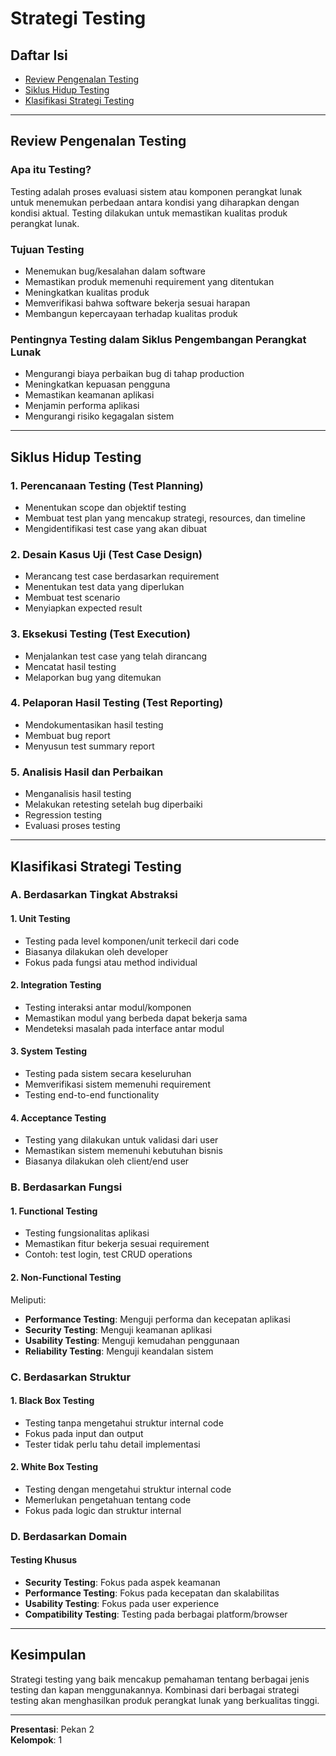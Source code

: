 # Strategi Testing

## Daftar Isi
- [Review Pengenalan Testing](#review-pengenalan-testing)
- [Siklus Hidup Testing](#siklus-hidup-testing)
- [Klasifikasi Strategi Testing](#klasifikasi-strategi-testing)

---

## Review Pengenalan Testing

### Apa itu Testing?
Testing adalah proses evaluasi sistem atau komponen perangkat lunak untuk menemukan perbedaan antara kondisi yang diharapkan dengan kondisi aktual. Testing dilakukan untuk memastikan kualitas produk perangkat lunak.

### Tujuan Testing
- Menemukan bug/kesalahan dalam software
- Memastikan produk memenuhi requirement yang ditentukan
- Meningkatkan kualitas produk
- Memverifikasi bahwa software bekerja sesuai harapan
- Membangun kepercayaan terhadap kualitas produk

### Pentingnya Testing dalam Siklus Pengembangan Perangkat Lunak
- Mengurangi biaya perbaikan bug di tahap production
- Meningkatkan kepuasan pengguna
- Memastikan keamanan aplikasi
- Menjamin performa aplikasi
- Mengurangi risiko kegagalan sistem

---

## Siklus Hidup Testing

### 1. Perencanaan Testing (Test Planning)
- Menentukan scope dan objektif testing
- Membuat test plan yang mencakup strategi, resources, dan timeline
- Mengidentifikasi test case yang akan dibuat

### 2. Desain Kasus Uji (Test Case Design)
- Merancang test case berdasarkan requirement
- Menentukan test data yang diperlukan
- Membuat test scenario
- Menyiapkan expected result

### 3. Eksekusi Testing (Test Execution)
- Menjalankan test case yang telah dirancang
- Mencatat hasil testing
- Melaporkan bug yang ditemukan

### 4. Pelaporan Hasil Testing (Test Reporting)
- Mendokumentasikan hasil testing
- Membuat bug report
- Menyusun test summary report

### 5. Analisis Hasil dan Perbaikan
- Menganalisis hasil testing
- Melakukan retesting setelah bug diperbaiki
- Regression testing
- Evaluasi proses testing

---

## Klasifikasi Strategi Testing

### A. Berdasarkan Tingkat Abstraksi

#### 1. Unit Testing
- Testing pada level komponen/unit terkecil dari code
- Biasanya dilakukan oleh developer
- Fokus pada fungsi atau method individual

#### 2. Integration Testing
- Testing interaksi antar modul/komponen
- Memastikan modul yang berbeda dapat bekerja sama
- Mendeteksi masalah pada interface antar modul

#### 3. System Testing
- Testing pada sistem secara keseluruhan
- Memverifikasi sistem memenuhi requirement
- Testing end-to-end functionality

#### 4. Acceptance Testing
- Testing yang dilakukan untuk validasi dari user
- Memastikan sistem memenuhi kebutuhan bisnis
- Biasanya dilakukan oleh client/end user

### B. Berdasarkan Fungsi

#### 1. Functional Testing
- Testing fungsionalitas aplikasi
- Memastikan fitur bekerja sesuai requirement
- Contoh: test login, test CRUD operations

#### 2. Non-Functional Testing
Meliputi:
- **Performance Testing**: Menguji performa dan kecepatan aplikasi
- **Security Testing**: Menguji keamanan aplikasi
- **Usability Testing**: Menguji kemudahan penggunaan
- **Reliability Testing**: Menguji keandalan sistem

### C. Berdasarkan Struktur

#### 1. Black Box Testing
- Testing tanpa mengetahui struktur internal code
- Fokus pada input dan output
- Tester tidak perlu tahu detail implementasi

#### 2. White Box Testing
- Testing dengan mengetahui struktur internal code
- Memerlukan pengetahuan tentang code
- Fokus pada logic dan struktur internal

### D. Berdasarkan Domain

#### Testing Khusus
- **Security Testing**: Fokus pada aspek keamanan
- **Performance Testing**: Fokus pada kecepatan dan skalabilitas
- **Usability Testing**: Fokus pada user experience
- **Compatibility Testing**: Testing pada berbagai platform/browser

---

## Kesimpulan

Strategi testing yang baik mencakup pemahaman tentang berbagai jenis testing dan kapan menggunakannya. Kombinasi dari berbagai strategi testing akan menghasilkan produk perangkat lunak yang berkualitas tinggi.

---

**Presentasi**: Pekan 2  
**Kelompok**: 1